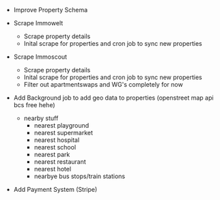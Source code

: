 - Improve Property Schema
- Scrape Immowelt
    - Scrape property details
    - Inital scrape for properties and cron job to sync new properties
- Scrape Immoscout
    - Scrape property details
    - Inital scrape for properties and cron job to sync new properties
    - Filter out apartmentswaps and WG's completely for now

- Add Background job to add geo data to properties (openstreet map api bcs free hehe)
    - nearby stuff
        - nearest playground
        - nearest supermarket
        - nearest hospital
        - nearest school
        - nearest park
        - nearest restaurant
        - nearest hotel
        - nearbye bus stops/train stations

- Add Payment System (Stripe)